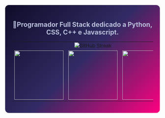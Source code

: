 <div align="center" style="background: linear-gradient(135deg, #0f0c29, #302b63, #ff0080); padding:22px; border-radius:12px;">

  <picture>
    <source media="(prefers-color-scheme: dark)" 
            srcset="">
    <source media="(prefers-color-scheme: light)" 
            srcset="">
  </picture>

  <h2 style="color:#B9C0DA; margin-bottom:18px;">🔹Programador Full Stack dedicado a Python, CSS, C++ e Javascript.</h2>

  <table width="100%" align="center" cellspacing="8">
    <tr>
      <td align="center" colspan="8">
        <picture>
          <source media="(prefers-color-scheme: dark)" 
                  srcset="https://github-readme-streak-stats-zeta-drab.vercel.app?user=Bravudo&theme=transparent&card_width=1000&card_height=200&border=FF000000&currStreakNum=FFFFFF&stroke=FFFFFF&background=00000000&sideLabels=EBEBEB&currStreakLabel=FFFFFF&dates=D8D8D8">
          <source media="(prefers-color-scheme: light)" 
                  srcset="https://github-readme-streak-stats-zeta-drab.vercel.app?user=Bravudo&theme=transparent&card_width=1000&card_height=200&border=FF000000&currStreakNum=2C2C2C&stroke=2C2C2C&background=00000000&sideLabels=4A4A4A&currStreakLabel=2C2C2C&dates=4A4A4A">
          <img src="https://github-readme-streak-stats-zeta-drab.vercel.app?user=Bravudo&theme=transparent" alt="GitHub Streak"/>
        </picture>
      </td>
    </tr>
    <tr>
      <td align="center">
        <picture>
          <source media="(prefers-color-scheme: dark)" 
                  srcset="http://github-profile-summary-cards-mirror.vercel.app/api/cards/most-commit-language?username=Bravudo&theme=nord_dark&bg_color=00000000&border_color=0000&title_color=B9C0DA&text_color=B9C0DA">
          <source media="(prefers-color-scheme: light)" 
                  srcset="http://github-profile-summary-cards-mirror.vercel.app/api/cards/most-commit-language?username=Bravudo&theme=nord_bright&bg_color=00000000&border_color=0000&title_color=2C2C2C&text_color=4A4A4A">
          <img src="http://github-profile-summary-cards-mirror.vercel.app/api/cards/most-commit-language?username=Bravudo" height="160"/>
        </picture>
      </td>
      <td align="center">
        <picture>
          <source media="(prefers-color-scheme: dark)" 
                  srcset="http://github-profile-summary-cards-mirror.vercel.app/api/cards/productive-time?username=Bravudo&utcOffset=-3&theme=nord_dark&bg_color=00000000&border_color=0000&title_color=B9C0DA&text_color=B9C0DA">
          <source media="(prefers-color-scheme: light)" 
                  srcset="http://github-profile-summary-cards-mirror.vercel.app/api/cards/productive-time?username=Bravudo&utcOffset=-3&theme=nord_bright&bg_color=00000000&border_color=0000&title_color=2C2C2C&text_color=4A4A4A">
          <img src="http://github-profile-summary-cards-mirror.vercel.app/api/cards/productive-time?username=Bravudo" height="160"/>
        </picture>
      </td>
      <td align="center">
        <picture>
          <source media="(prefers-color-scheme: dark)" 
                  srcset="http://github-profile-summary-cards-mirror.vercel.app/api/cards/repos-per-language?username=Bravudo&theme=nord_dark&bg_color=00000000&border_color=0000&title_color=B9C0DA&text_color=B9C0DA">
          <source media="(prefers-color-scheme: light)" 
                  srcset="http://github-profile-summary-cards-mirror.vercel.app/api/cards/repos-per-language?username=Bravudo&theme=nord_bright&bg_color=00000000&border_color=0000&title_color=2C2C2C&text_color=4A4A4A">
          <img src="http://github-profile-summary-cards-mirror.vercel.app/api/cards/repos-per-language?username=Bravudo" height="160"/>
        </picture>
      </td>
    </tr>
  </table>
</div>
